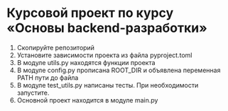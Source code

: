 # Курсовой проект по курсу «Основы backend-разработки»

1. Скопируйте репозиторий 
2. Установите зависимости проекта из файла pyproject.toml
3. В модуле utils.py находятся функции проекта
4. В модуле config.py прописана ROOT_DIR и объявлена переменная PATH пути до файла
5. В модуле test_utils.py написаны тесты. При необходимости запустите.
6. Основной проект находится в модуле main.py